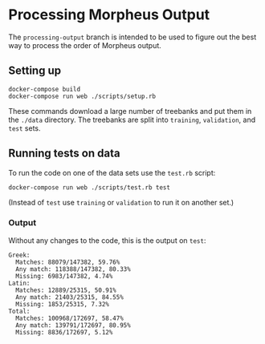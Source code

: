 # Processing Morpheus Output

The `processing-output` branch is intended to be used to figure out the best way
to process the order of Morpheus output.

## Setting up

```
docker-compose build
docker-compose run web ./scripts/setup.rb
```

These commands download a large number of treebanks and put them in the `./data` directory.
The treebanks are split into `training`, `validation`, and `test` sets.

## Running tests on data

To run the code on one of the data sets use the `test.rb` script:

```
docker-compose run web ./scripts/test.rb test
```

(Instead of `test` use `training` or `validation` to run it on another set.)

### Output

Without any changes to the code, this is the output on `test`:

```
Greek:
  Matches: 88079/147382, 59.76%
  Any match: 118388/147382, 80.33%
  Missing: 6983/147382, 4.74%
Latin:
  Matches: 12889/25315, 50.91%
  Any match: 21403/25315, 84.55%
  Missing: 1853/25315, 7.32%
Total:
  Matches: 100968/172697, 58.47%
  Any match: 139791/172697, 80.95%
  Missing: 8836/172697, 5.12%
```

